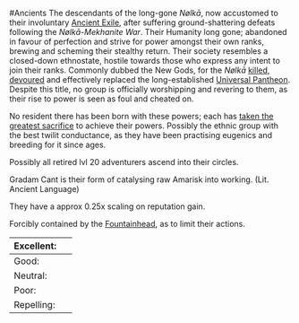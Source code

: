 ---
---

\#Ancients 
The descendants of the long-gone *Nølkā*, now accustomed to their involuntary [Ancient Exile](..\..\Realms\Utuw%20System\Schi\Servilia\Regions\Hollow%20Mountains\Ancient%20Exile.md), after suffering ground-shattering defeats following the *Nølkā-Mekhanite War*. 
Their Humanity long gone; abandoned in favour of perfection and strive for power amongst their own ranks, brewing and scheming their stealthy return. 
Their society resembles a closed-down ethnostate, hostile towards those who express any intent to join their ranks. 
Commonly dubbed the New Gods, for the *Nølkā* [killed, devoured](Theophagy.md) and effectively replaced the long-established [Universal Pantheon](..\..\Overviews\Summaries\Universal%20Pantheon.md). Despite this title, no group is officially worshipping and revering to them, as their rise to power is seen as foul and cheated on. 

No resident there has been born with these powers; each has [taken the greatest sacrifice](Apotheosis.md) to achieve their powers. 
Possibly the ethnic group with the best twilit conductance, as they have been practising eugenics and breeding for it since ages. 

Possibly all retired lvl 20 adventurers ascend into their circles.

Gradam Cant is their form of catalysing raw Amarisk into working.
(Lit. Ancient Language)

They have a approx 0.25x scaling on reputation gain.

Forcibly contained by the [Fountainhead](..\..\Realms\Utuw%20System\Schi\Servilia\Regions\Long%20Savannah\Palga%20Basin\Fountainhead.md), as to limit their actions.

|Excellent:| |
|----------|--|
|Good:| |
|Neutral:| |
|Poor:| |
|Repelling:| |
